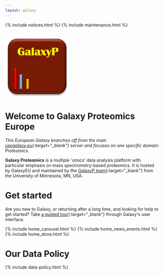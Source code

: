 ```yaml
---
layout: galaxy
---
```


{% include notices.html %}
{% include maintenance.html %}

<br/>
<img src="/assets/media/GalaxyP_logo.png" height="200px" alt="GalaxyP logo"/>

# Welcome to **Galaxy Proteomics Europe**

*This European Galaxy branches off from the main [usegalaxy.eu](https://usegalaxy.eu){:target="_blank"} server and focuses on one specific domain: Proteomics.*

**Galaxy Proteomics** is a multiple 'omics' data analysis platform with particular emphasis on mass spectrometry-based proteomics. It is hosted by GalaxyEU and maintained by the [GalaxyP team](http://galaxyp.org){:target="_blank"} from the University of Minnesota, MN, USA.


# Get started

Are you new to Galaxy, or returning after a long time, and looking for help to get started? Take [a guided tour](https://proteomics.usegalaxy.eu/tours/core.galaxy_ui){:target="_blank"} through Galaxy's user interface.

{% include home_carousel.html %}
{% include home_news_events.html %}
{% include home_done.html %}

# Our Data Policy

{% include data-policy.html %}

